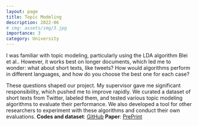```yaml
---
layout: page
title: Topic Modeling
description: 2022-06
# img: assets/img/3.jpg
importance: 3
category: University
---
```


I was familiar with topic modeling, particularly using the LDA algorithm Blei et al.. However, it works best on longer documents, which led me to wonder: what about short texts, like tweets? How would algorithms perform in different languages, and how do you choose the best one for each case?


These questions shaped our project. My supervisor gave me significant responsibility, which pushed me to improve rapidly. We curated a dataset of short texts from Twitter, labeled them, and tested various topic modeling algorithms to evaluate their performance.
We also developed a tool for other researchers to experiment with these algorithms and conduct their own evaluations.
**Codes and dataset**: [GitHub](https://github.com/DSInCenter/pySTTM)
**Paper**: [PrePrint](https://www.researchgate.net/publication/372307546_Comparative_Analysis_of_Topic_Modeling_Algorithms_for_Short_Texts_in_Persian_Tweets)


